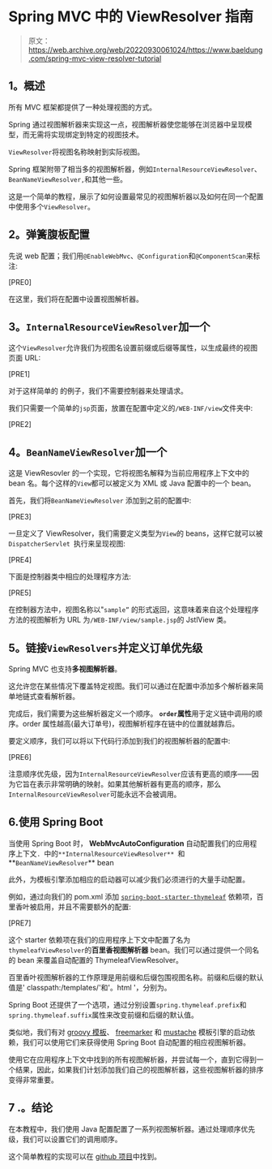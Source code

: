 # Spring MVC 中的 ViewResolver 指南

> 原文：<https://web.archive.org/web/20220930061024/https://www.baeldung.com/spring-mvc-view-resolver-tutorial>

## **1。概述**

所有 MVC 框架都提供了一种处理视图的方式。

Spring 通过视图解析器来实现这一点，视图解析器使您能够在浏览器中呈现模型，而无需将实现绑定到特定的视图技术。

`ViewResolver`将视图名称映射到实际视图。

Spring 框架附带了相当多的视图解析器，例如`InternalResourceViewResolver`、`BeanNameViewResolver,`和其他一些。

这是一个简单的教程，展示了如何设置最常见的视图解析器以及如何在同一个配置中使用多个`ViewResolver`。

## **2。弹簧腹板配置**

先说 web 配置；我们用`@EnableWebMvc`、`@Configuration`和`@ComponentScan`来标注:

[PRE0]

在这里，我们将在配置中设置视图解析器。

## **3。`InternalResourceViewResolver`加一个**

这个`ViewResolver`允许我们为视图名设置前缀或后缀等属性，以生成最终的视图页面 URL:

[PRE1]

对于这样简单的 的例子，我们不需要控制器来处理请求。

我们只需要一个简单的`jsp`页面，放置在配置中定义的`/WEB-INF/view`文件夹中:

[PRE2]

## **4。`BeanNameViewResolver`加一个**

这是 ViewResovler 的一个实现，它将视图名解释为当前应用程序上下文中的 bean 名。每个这样的`View`都可以被定义为 XML 或 Java 配置中的一个 bean。

首先，我们将`BeanNameViewResolver` 添加到之前的配置中:

[PRE3]

一旦定义了 ViewResolver，我们需要定义类型为`View`的 beans，这样它就可以被`DispatcherServlet `执行来呈现视图:

[PRE4]

下面是控制器类中相应的处理程序方法:

[PRE5]

在控制器方法中，视图名称以"`sample”` 的形式返回，这意味着来自这个处理程序方法的视图解析为 URL 为`/WEB-INF/view/sample.jsp`的 JstlView 类。

## **5。链接`ViewResolvers`并定义订单优先级**

Spring MVC 也支持**多视图解析器**。

这允许您在某些情况下覆盖特定视图。我们可以通过在配置中添加多个解析器来简单地链式查看解析器。

完成后，我们需要为这些解析器定义一个顺序。 **`order`属性**用于定义链中调用的顺序。order 属性越高(最大订单号)，视图解析程序在链中的位置就越靠后。

要定义顺序，我们可以将以下代码行添加到我们的视图解析器的配置中:

[PRE6]

注意顺序优先级，因为`InternalResourceViewResolver`应该有更高的顺序——因为它旨在表示非常明确的映射。如果其他解析器有更高的顺序，那么`InternalResourceViewResolver`可能永远不会被调用。

## 6.使用 Spring Boot

当使用 Spring Boot 时， **WebMvcAutoConfiguration** 自动配置我们的应用程序上下文`. `中的`**InternalResourceViewResolver** `和**`BeanNameViewResolver`** bean

此外，为模板引擎添加相应的启动器可以减少我们必须进行的大量手动配置。

例如，通过向我们的 pom.xml 添加 [`spring-boot-starter-thymeleaf`](https://web.archive.org/web/20220812064115/https://mvnrepository.com/artifact/org.springframework.boot/spring-boot-starter-thymeleaf) 依赖项，百里香叶被启用，并且不需要额外的配置:

[PRE7]

这个 starter 依赖项在我们的应用程序上下文中配置了名为`thymeleafViewResolver`的**百里香视图解析器** bean。我们可以通过提供一个同名的 bean 来覆盖自动配置的 ThymeleafViewResolver。

百里香叶视图解析器的工作原理是用前缀和后缀包围视图名称。前缀和后缀的默认值是' classpath:/templates/'和'。html '，分别为。

Spring Boot 还提供了一个选项，通过分别设置`spring.thymeleaf.prefix`和`spring.thymeleaf.suffix`属性来改变前缀和后缀的默认值。

类似地，我们有对 [groovy 模板](https://web.archive.org/web/20220812064115/https://mvnrepository.com/artifact/org.springframework.boot/spring-boot-starter-groovy-templates)、 [freemarker](https://web.archive.org/web/20220812064115/https://mvnrepository.com/artifact/org.springframework.boot/spring-boot-starter-freemarker) 和 [mustache](https://web.archive.org/web/20220812064115/https://mvnrepository.com/artifact/org.springframework.boot/spring-boot-starter-mustache) 模板引擎的启动依赖，我们可以使用它们来获得使用 Spring Boot 自动配置的相应视图解析器。

使用它在应用程序上下文中找到的所有视图解析器，并尝试每一个，直到它得到一个结果，因此，如果我们计划添加我们自己的视图解析器，这些视图解析器的排序变得非常重要。

## 7 .**。结论**

在本教程中，我们使用 Java 配置配置了一系列视图解析器。通过处理顺序优先级，我们可以设置它们的调用顺序。

这个简单教程的实现可以在 [github 项目](https://web.archive.org/web/20220812064115/https://github.com/eugenp/tutorials/tree/master/spring-web-modules/spring-mvc-basics)中找到。